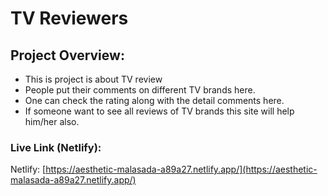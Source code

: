 # TV Reviewers
## Project Overview:

- This is project is about TV review
- People put their comments on different TV brands here.
- One can check the rating along with the detail comments here.
- If someone want to see all reviews of TV brands this site will help him/her also.

### Live Link (Netlify):

Netlify: [https://aesthetic-malasada-a89a27.netlify.app/](https://aesthetic-malasada-a89a27.netlify.app/)